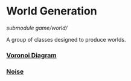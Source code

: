 # World Generation
*submodule*
*game/world/*

A group of classes designed to produce worlds.

### [Voronoi Diagram](voronoi.md)

### [Noise](noise.md)
